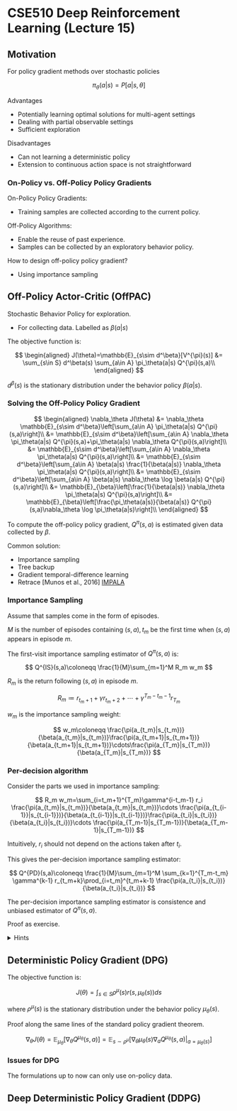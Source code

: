 # CSE510 Deep Reinforcement Learning (Lecture 15)

## Motivation

For policy gradient methods over stochastic policies

$$
\pi_\theta(a|s) = P[a|s,\theta]
$$

Advantages

- Potentially learning optimal solutions for multi-agent settings
- Dealing with partial observable settings
- Sufficient exploration

Disadvantages

- Can not learning a deterministic policy
- Extension to continuous action space is not straightforward

### On-Policy vs. Off-Policy Policy Gradients

On-Policy Policy Gradients:

- Training samples are collected according to the current policy.

Off-Policy Algorithms:

- Enable the reuse of past experience.
- Samples can be collected by an exploratory behavior policy.

How to design off-policy policy gradient?

- Using importance sampling

## Off-Policy Actor-Critic (OffPAC)

Stochastic Behavior Policy for exploration.

- For collecting data. Labelled as $\beta(a|s)$

The objective function is:

$$
\begin{aligned}
J(\theta)=\mathbb{E}_{s\sim d^\beta}[V^{\pi}(s)]
&= \sum_{s\in S} d^\beta(s) \sum_{a\in A} \pi_\theta(a|s) Q^{\pi}(s,a)\\
\end{aligned}
$$

$d^\beta(s)$ is the stationary distribution under the behavior policy $\beta(a|s)$.

### Solving the Off-Policy Policy Gradient

$$
\begin{aligned}
\nabla_\theta J(\theta) &= \nabla_\theta \mathbb{E}_{s\sim d^\beta}\left[\sum_{a\in A} \pi_\theta(a|s) Q^{\pi}(s,a)\right]\\
&= \mathbb{E}_{s\sim d^\beta}\left[\sum_{a\in A} \nabla_\theta \pi_\theta(a|s) Q^{\pi}(s,a)+\pi_\theta(a|s) \nabla_\theta Q^{\pi}(s,a)\right]\\
&= \mathbb{E}_{s\sim d^\beta}\left[\sum_{a\in A} \nabla_\theta \pi_\theta(a|s) Q^{\pi}(s,a)\right]\\
&= \mathbb{E}_{s\sim d^\beta}\left[\sum_{a\in A} \beta(a|s) \frac{1}{\beta(a|s)} \nabla_\theta \pi_\theta(a|s) Q^{\pi}(s,a)\right]\\
&= \mathbb{E}_{s\sim d^\beta}\left[\sum_{a\in A} \beta(a|s) \nabla_\theta \log \beta(a|s) Q^{\pi}(s,a)\right]\\
&= \mathbb{E}_{\beta}\left[\frac{1}{\beta(a|s)} \nabla_\theta \pi_\theta(a|s) Q^{\pi}(s,a)\right]\\
&= \mathbb{E}_{\beta}\left[\frac{\pi_\theta(a|s)}{\beta(a|s)} Q^{\pi}(s,a)\nabla_\theta \log \pi_\theta(a|s)\right]\\
\end{aligned}
$$

To compute the off-policy policy gradient, $Q^{\pi}(s,a)$ is estimated given data collected by $\beta$.

Common solution:

- Importance sampling
- Tree backup
- Gradient temporal-difference learning
- Retrace [Munos et al., 2016] [IMPALA](https://arxiv.org/abs/1802.01561)

### Importance Sampling

Assume that samples come in the form of episodes.

$M$ is the number of episodes containing $(s,a), t_m$ be the first time when $(s,a)$ appears in episode $m$.

The first-visit importance sampling estimator of $Q^{\pi}(s,a)$ is:

$$
Q^{IS}(s,a)\coloneqq \frac{1}{M}\sum_{m=1}^M R_m w_m
$$

$R_m$ is the return following $(s,a)$ in episode $m$.

$$
R_m\coloneqq r_{t_m +1}+\gamma r_{t_m +2}+\cdots+\gamma^{T_m-t_m -1} r_{T_m}
$$

$w_m$ is the importance sampling weight:

$$
w_m\coloneqq \frac{\pi(a_{t_m}|s_{t_m})}{\beta(a_{t_m}|s_{t_m})}\frac{\pi(a_{t_m+1}|s_{t_m+1})}{\beta(a_{t_m+1}|s_{t_m+1})}\cdots\frac{\pi(a_{T_m}|s_{T_m})}{\beta(a_{T_m}|s_{T_m})}
$$

### Per-decision algorithm

Consider the parts we used in importance sampling:

$$
R_m w_m=\sum_{i=t_m+1}^{T_m}\gamma^{i-t_m-1} r_i \frac{\pi(a_{t_m}|s_{t_m})}{\beta(a_{t_m}|s_{t_m})}\cdots \frac{\pi(a_{t_{i-1}}|s_{t_{i-1}})}{\beta(a_{t_{i-1}}|s_{t_{i-1}})}\frac{\pi(a_{t_i}|s_{t_i})}{\beta(a_{t_i}|s_{t_i})}\cdots \frac{\pi(a_{T_m-1}|s_{T_m-1})}{\beta(a_{T_m-1}|s_{T_m-1})}
$$

Intuitively, $r_i$ should not depend on the actions taken after $t_i$.

This gives the per-decision importance sampling estimator:

$$
Q^{PD}(s,a)\coloneqq \frac{1}{M}\sum_{m=1}^M \sum_{k=1}^{T_m-t_m} \gamma^{k-1} r_{t_m+k}\prod_{i=t_m}^{t_m+k-1} \frac{\pi(a_{t_i}|s_{t_i})}{\beta(a_{t_i}|s_{t_i})}
$$

The per-decision importance sampling estimator is consistence and unbiased estimator of $Q^{\pi}(s,a)$.

Proof as exercise.

<details>
<summary>Hints</summary>
- Show the expectation of $Q^{PD}(s,a)$ is the same as $Q^{IS}(s,a)$.
- $Q^{IS}(s,a)$ is a consistence and unbiased estimator of $Q^{\pi}(s,a)$.
</details>

## Deterministic Policy Gradient (DPG)

The objective function is:

$$
J(\theta)=\int_{s\in S} \rho^{\mu}(s) r(s,\mu_\theta(s)) ds
$$

where $\rho^{\mu}(s)$ is the stationary distribution under the behavior policy $\mu_\theta(s)$.

Proof along the same lines of the standard policy gradient theorem.

$$
\nabla_\theta J(\theta) = \mathbb{E}_{\mu_\theta}[\nabla_\theta Q^{\mu_\theta}(s,a)]=\mathbb{E}_{s\sim \rho^{\mu}}[\nabla_\theta \mu_\theta(s) \nabla_a Q^{\mu_\theta}(s,a)\vert_{a=\mu_\theta(s)}]
$$

### Issues for DPG

The formulations up to now can only use on-policy data.


## Deep Deterministic Policy Gradient (DDPG)